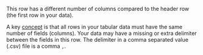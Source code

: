 This row has a different number of columns compared to the header row (the first row in your data).

A key [concept](http://specs.frictionlessdata.io/json-table-schema/#concepts) is that all rows in your tabular data must have the same number of fields (columns). Your data may have a missing or extra delimiter between the fields in this row. The delimiter in a comma separated value (.csv) file is a comma `,`.
